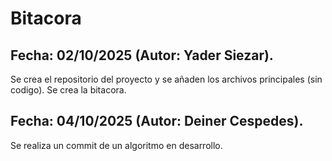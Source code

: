 # Bitacora

## Fecha: 02/10/2025 (Autor: Yader Siezar).
  Se crea el repositorio del proyecto y se añaden los archivos principales (sin codigo).
  Se crea la bitacora.
## Fecha: 04/10/2025 (Autor: Deiner Cespedes).
  Se realiza un commit de un algoritmo en desarrollo.
